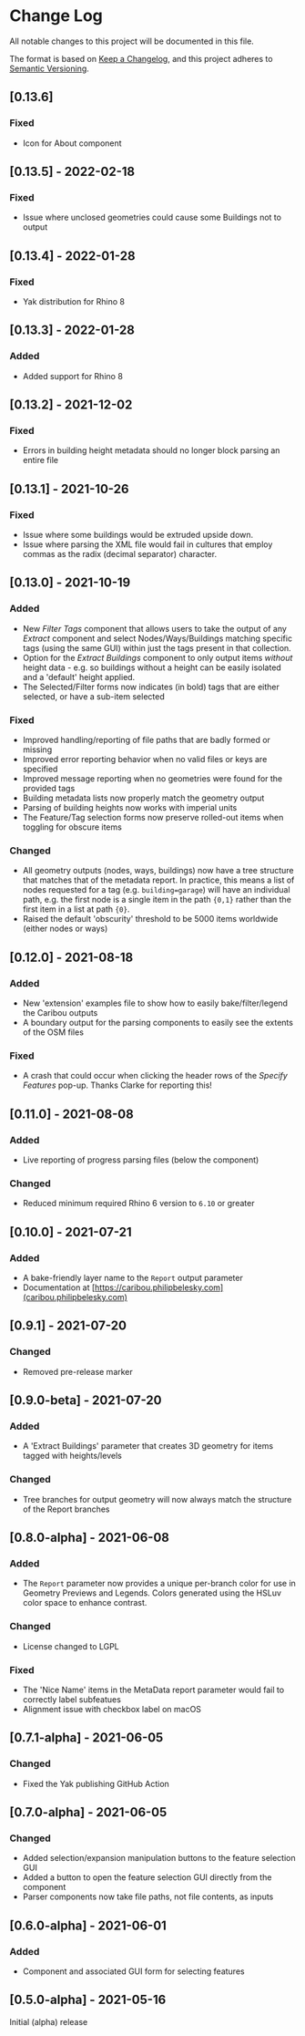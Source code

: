 # Change Log

All notable changes to this project will be documented in this file.

The format is based on [Keep a Changelog](https://keepachangelog.com/en/1.0.0/),
and this project adheres to [Semantic Versioning](https://semver.org/spec/v2.0.0.html).


## [0.13.6]
### Fixed
- Icon for About component

## [0.13.5] - 2022-02-18
### Fixed
- Issue where unclosed geometries could cause some Buildings not to output

## [0.13.4] - 2022-01-28
### Fixed
- Yak distribution for Rhino 8

## [0.13.3] - 2022-01-28
### Added
- Added support for Rhino 8

## [0.13.2] - 2021-12-02
### Fixed
- Errors in building height metadata should no longer block parsing an entire file

## [0.13.1] - 2021-10-26
### Fixed
- Issue where some buildings would be extruded upside down.
- Issue where parsing the XML file would fail in cultures that employ commas as the radix (decimal separator) character.

## [0.13.0] - 2021-10-19
### Added
- New *Filter Tags* component that allows users to take the output of any *Extract* component and select Nodes/Ways/Buildings matching specific tags (using the same GUI) within just the tags present in that collection.
- Option for the *Extract Buildings* component to only output items *without* height data - e.g. so buildings without a height can be easily isolated and a 'default' height applied.
- The Selected/Filter forms now indicates (in bold) tags that are either selected, or have a sub-item selected

### Fixed
- Improved handling/reporting of file paths that are badly formed or missing
- Improved error reporting behavior when no valid files or keys are specified
- Improved message reporting when no geometries were found for the provided tags
- Building metadata lists now properly match the geometry output
- Parsing of building heights now works with imperial units
- The Feature/Tag selection forms now preserve rolled-out items when toggling for obscure items

### Changed
- All geometry outputs (nodes, ways, buildings) now have a tree structure that matches that of the metadata report. In practice, this means a list of nodes requested for a tag (e.g. `building=garage`) will have an individual path, e.g. the first node is a single item in the path `{0,1}` rather than the first item in a list at path `{0}`.
- Raised the default 'obscurity' threshold to be 5000 items worldwide (either nodes or ways)

## [0.12.0] - 2021-08-18
### Added
- New 'extension' examples file to show how to easily bake/filter/legend the Caribou outputs
- A boundary output for the parsing components to easily see the extents of the OSM files

### Fixed
- A crash that could occur when clicking the header rows of the *Specify Features* pop-up. Thanks Clarke for reporting this!

## [0.11.0] - 2021-08-08
### Added
- Live reporting of progress parsing files (below the component)

### Changed
- Reduced minimum required Rhino 6 version to `6.10` or greater

## [0.10.0] - 2021-07-21
### Added
- A bake-friendly layer name to the `Report` output parameter
- Documentation at [https://caribou.philipbelesky.com](caribou.philipbelesky.com)

## [0.9.1] - 2021-07-20
### Changed
- Removed pre-release marker

## [0.9.0-beta] - 2021-07-20
### Added
- A 'Extract Buildings' parameter that creates 3D geometry for items tagged with heights/levels

### Changed
- Tree branches for output geometry will now always match the structure of the Report branches

## [0.8.0-alpha] - 2021-06-08
### Added
- The `Report` parameter now provides a unique per-branch color for use in Geometry Previews and Legends. Colors generated using the HSLuv color space to enhance contrast.

### Changed
- License changed to LGPL

### Fixed
- The 'Nice Name' items in the MetaData report parameter would fail to correctly label subfeatues
- Alignment issue with checkbox label on macOS

## [0.7.1-alpha] - 2021-06-05
### Changed
- Fixed the Yak publishing GitHub Action

## [0.7.0-alpha] - 2021-06-05

### Changed
- Added selection/expansion manipulation buttons to the feature selection GUI
- Added a button to open the feature selection GUI directly from the component
- Parser components now take file paths, not file contents, as inputs

## [0.6.0-alpha] - 2021-06-01

### Added
- Component and associated GUI form for selecting features

## [0.5.0-alpha] - 2021-05-16

Initial (alpha) release
